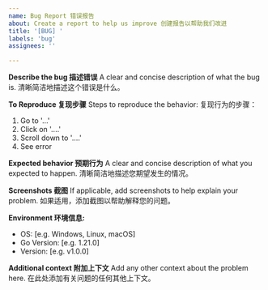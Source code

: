 ```yaml
---
name: Bug Report 错误报告
about: Create a report to help us improve 创建报告以帮助我们改进
title: '[BUG] '
labels: 'bug'
assignees: ''

---
```


**Describe the bug 描述错误**
A clear and concise description of what the bug is.
清晰简洁地描述这个错误是什么。

**To Reproduce 复现步骤**
Steps to reproduce the behavior:
复现行为的步骤：
1. Go to '...'
2. Click on '....'
3. Scroll down to '....'
4. See error

**Expected behavior 预期行为**
A clear and concise description of what you expected to happen.
清晰简洁地描述您期望发生的情况。

**Screenshots 截图**
If applicable, add screenshots to help explain your problem.
如果适用，添加截图以帮助解释您的问题。

**Environment 环境信息:**
 - OS: [e.g. Windows, Linux, macOS]
 - Go Version: [e.g. 1.21.0]
 - Version: [e.g. v1.0.0]

**Additional context 附加上下文**
Add any other context about the problem here.
在此处添加有关问题的任何其他上下文。 